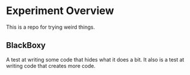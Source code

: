# Experiment Overview
This is a repo for trying weird things. 

## BlackBoxy
A test at writing some code that hides what it does a bit. It also is a test at
writing code that creates more code.

